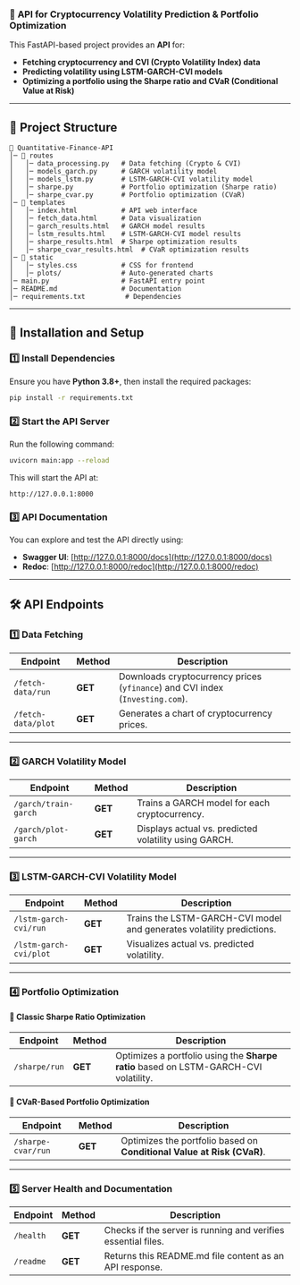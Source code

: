 ### 📌 **API for Cryptocurrency Volatility Prediction & Portfolio Optimization**

This FastAPI-based project provides an **API** for:
- **Fetching cryptocurrency and CVI (Crypto Volatility Index) data**
- **Predicting volatility using LSTM-GARCH-CVI models**
- **Optimizing a portfolio using the Sharpe ratio and CVaR (Conditional Value at Risk)**

---

## **📂 Project Structure**
```
📁 Quantitative-Finance-API
│️─️ 📂 routes
│   │️─️ data_processing.py   # Data fetching (Crypto & CVI)
│   │️─️ models_garch.py      # GARCH volatility model
│   │️─️ models_lstm.py       # LSTM-GARCH-CVI volatility model
│   │️─️ sharpe.py            # Portfolio optimization (Sharpe ratio)
│   │️─️ sharpe_cvar.py       # Portfolio optimization (CVaR)
│️─️ 📂 templates
│   │️─️ index.html           # API web interface
│   │️─️ fetch_data.html      # Data visualization
│   │️─️ garch_results.html   # GARCH model results
│   │️─️ lstm_results.html    # LSTM-GARCH-CVI model results
│   │️─️ sharpe_results.html  # Sharpe optimization results
│   │️─️ sharpe_cvar_results.html  # CVaR optimization results
│️─️ 📂 static
│   │️─️ styles.css           # CSS for frontend
│   │️─️ plots/               # Auto-generated charts
│️─️ main.py                  # FastAPI entry point
│️─️ README.md                # Documentation
│️─️ requirements.txt          # Dependencies
```

---

## **🚀 Installation and Setup**
### **1️⃣ Install Dependencies**
Ensure you have **Python 3.8+**, then install the required packages:
```sh
pip install -r requirements.txt
```

### **2️⃣ Start the API Server**
Run the following command:
```sh
uvicorn main:app --reload
```
This will start the API at:
```
http://127.0.0.1:8000
```

### **3️⃣ API Documentation**
You can explore and test the API directly using:
- **Swagger UI**: [http://127.0.0.1:8000/docs](http://127.0.0.1:8000/docs)
- **Redoc**: [http://127.0.0.1:8000/redoc](http://127.0.0.1:8000/redoc)

---

## **🛠️ API Endpoints**
### **1️⃣ Data Fetching**
| **Endpoint** | **Method** | **Description** |
|-------------|-----------|----------------|
| `/fetch-data/run` | **GET** | Downloads cryptocurrency prices (`yfinance`) and CVI index (`Investing.com`). |
| `/fetch-data/plot` | **GET** | Generates a chart of cryptocurrency prices. |

---

### **2️⃣ GARCH Volatility Model**
| **Endpoint** | **Method** | **Description** |
|-------------|-----------|----------------|
| `/garch/train-garch` | **GET** | Trains a GARCH model for each cryptocurrency. |
| `/garch/plot-garch` | **GET** | Displays actual vs. predicted volatility using GARCH. |

---

### **3️⃣ LSTM-GARCH-CVI Volatility Model**
| **Endpoint** | **Method** | **Description** |
|-------------|-----------|----------------|
| `/lstm-garch-cvi/run` | **GET** | Trains the LSTM-GARCH-CVI model and generates volatility predictions. |
| `/lstm-garch-cvi/plot` | **GET** | Visualizes actual vs. predicted volatility. |

---

### **4️⃣ Portfolio Optimization**
#### **📌 Classic Sharpe Ratio Optimization**
| **Endpoint** | **Method** | **Description** |
|-------------|-----------|----------------|
| `/sharpe/run` | **GET** | Optimizes a portfolio using the **Sharpe ratio** based on LSTM-GARCH-CVI volatility. |

#### **📌 CVaR-Based Portfolio Optimization**
| **Endpoint** | **Method** | **Description** |
|-------------|-----------|----------------|
| `/sharpe-cvar/run` | **GET** | Optimizes the portfolio based on **Conditional Value at Risk (CVaR)**. |

---

### **5️⃣ Server Health and Documentation**
| **Endpoint** | **Method** | **Description** |
|-------------|-----------|----------------|
| `/health` | **GET** | Checks if the server is running and verifies essential files. |
| `/readme` | **GET** | Returns this README.md file content as an API response. |


